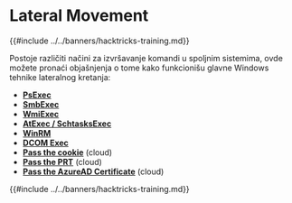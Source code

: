 # Lateral Movement

{{#include ../../banners/hacktricks-training.md}}

Postoje različiti načini za izvršavanje komandi u spoljnim sistemima, ovde možete pronaći objašnjenja o tome kako funkcionišu glavne Windows tehnike lateralnog kretanja:

- [**PsExec**](psexec-and-winexec.md)
- [**SmbExec**](smbexec.md)
- [**WmiExec**](wmiexec.md)
- [**AtExec / SchtasksExec**](atexec.md)
- [**WinRM**](winrm.md)
- [**DCOM Exec**](dcom-exec.md)
- [**Pass the cookie**](https://cloud.hacktricks.wiki/en/pentesting-cloud/azure-security/az-lateral-movement-cloud-on-prem/az-pass-the-cookie.html) (cloud)
- [**Pass the PRT**](https://cloud.hacktricks.wiki/en/pentesting-cloud/azure-security/az-lateral-movement-cloud-on-prem/pass-the-prt.html) (cloud)
- [**Pass the AzureAD Certificate**](https://cloud.hacktricks.wiki/en/pentesting-cloud/azure-security/az-lateral-movement-cloud-on-prem/az-pass-the-certificate.html) (cloud)

{{#include ../../banners/hacktricks-training.md}}
